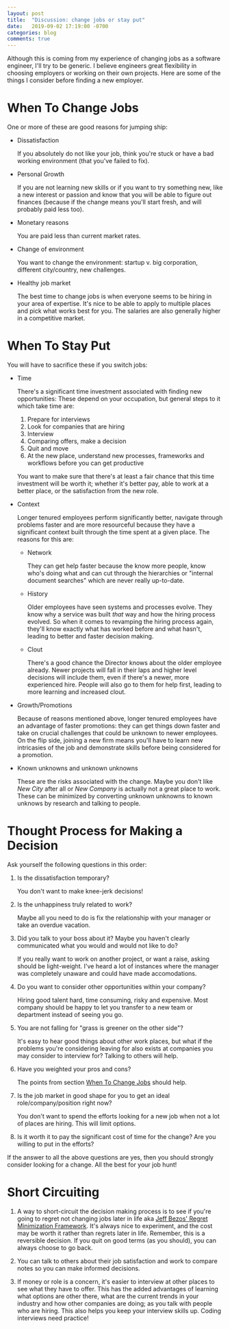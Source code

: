 ```yaml
---
layout: post
title:  "Discussion: change jobs or stay put"
date:   2019-09-02 17:19:00 -0700
categories: blog
comments: true
---
```


Although this is coming from my experience of changing jobs as a software engineer, I'll try to be generic. I believe engineers great flexibility in choosing employers or working on their own projects. Here are some of the things I consider before finding a new employer. 

# When To Change Jobs

One or more of these are good reasons for jumping ship:

* Dissatisfaction

  If you absolutely do not like your job, think you're stuck or have a bad working environment (that you've failed to fix).

* Personal Growth

  If you are not learning new skills or if you want to try something new, like a new interest or passion and know that you will be able to figure out finances (because if the change means you'll start fresh, and will probably paid less too).
  
* Monetary reasons

  You are paid less than current market rates.
  
* Change of environment 

  You want to change the environment: startup v. big corporation, different city/country, new challenges.
  
* Healthy job market
  
    The best time to change jobs is when everyone seems to be hiring in your area of expertise. It's nice to be able to apply to multiple places and pick what works best for you. The salaries are also generally higher in a competitive market. 

# When To Stay Put

You will have to sacrifice these if you switch jobs:

* Time 

  There's a significant time investment associated with finding new opportunities: These depend on your occupation, but general steps to it which take time are:
  1. Prepare for interviews
  1. Look for companies that are hiring 
  1. Interview 
  1. Comparing offers, make a decision
  1. Quit and move
  1. At the new place, understand new processes, frameworks and workflows before you can get productive 
  
  You want to make sure that there's at least a fair chance that this time investment will be worth it; whether it's better pay, able to work at a better place, or the satisfaction from the new role.
  
* Context

    Longer tenured employees perform significantly better, navigate through problems faster and are more resourceful because they have a significant context built through the time spent at a given place. The reasons for this are:
    
    * Network

      They can get help faster because the know more people, know who's doing what and can cut through the hierarchies or "internal document searches" which are never really up-to-date.
      
    * History
    
      Older employees have seen systems and processes evolve. They know why a service was built *that* way and how the hiring process evolved. So when it comes to revamping the hiring process again, they'll know exactly what has worked before and what hasn't, leading to better and faster decision making. 
    
    * Clout
    
        There's a good chance the Director knows about the older employee already. Newer projects will fall in their laps and higher level decisions will include them, even if there's a newer, more experienced hire. People will also go to them for help first, leading to more learning and increased clout. 
        
* Growth/Promotions

  Because of reasons mentioned above, longer tenured employees have an advantage of faster promotions: they can get things down faster and take on crucial challenges that could be unknown to newer employees. On the flip side, joining a new firm means you'll have to learn new intricasies of the job and demonstrate skills before being considered for a promotion.
    
* Known unknowns and unknown unknowns
    
  These are the risks associated with the change. Maybe you don't like *New City* after all or *New Company* is actually not a great place to work. These can be minimized by converting unknown unknowns to known unknows by research and talking to people. 

# Thought Process for Making a Decision

Ask yourself the following questions in this order:

1. Is the dissatisfaction temporary?

    You don't want to make knee-jerk decisions!

1. Is the unhappiness truly related to work? 
    
    Maybe all you need to do is fix the relationship with your manager or take an overdue vacation.

1. Did you talk to your boss about it? Maybe you haven't clearly communicated what you would and would not like to do? 
    
    If you really want to work on another project, or want a raise, asking should be light-weight. I've heard a lot of instances where the manager was completely unaware and could have made accomodations.

1. Do you want to consider other opportunities within your company? 

    Hiring good talent hard, time consuming, risky and expensive. Most company should be happy to let you transfer to a new team or department instead of seeing you go. 
  
  1. You are not falling for "grass is greener on the other side"? 
  
      It's easy to hear good things about other work places, but what if the problems you're considering leaving for also exists at companies you may consider to interview for? Talking to others will help.
      
1. Have you weighted your pros and cons? 

    The points from section <a href="#when-to-change-jobs">When To Change Jobs</A> should help.
    
1. Is the job market in good shape for you to get an ideal role/company/position right now?

    You don't want to spend the efforts looking for a new job when not a lot of places are hiring. This will limit options.

1. Is it worth it to pay the significant cost of time for the change? Are you willing to put in the efforts? 

If the answer to all the above questions are yes, then you should strongly consider looking for a change. All the best for your job hunt! 

# Short Circuiting

1. A way to short-circuit the decision making process is to see if you're going to regret not changing jobs later in life aka [Jeff Bezos' Regret Minimization Framework](https://www.inc.com/jessica-stillman/jeff-bezos-this-is-how-to-avoid-regret.html). It's always nice to experiment, and the cost may be worth it rather than regrets later in life. Remember, this is a reversible decision. If you quit on good terms (as you should), you can always choose to go back.

1. You can talk to others about their job satisfaction and work to compare notes so you can make informed decisions. 

1. If money or role is a concern, it's easier to interview at other places to see what they have to offer. This has the added advantages of learning what options are other there, what are the current trends in your industry and how other companies are doing; as you talk with people who are hiring. This also helps you keep your interview skills up. Coding interviews need practice!  
